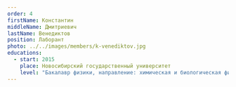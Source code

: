 ```yaml
---
order: 4
firstName: Константин
middleName: Дмитриевич
lastName: Венедиктов
position: Лаборант
photo: ../../images/members/k-venediktov.jpg
educations:
  - start: 2015
    place: Новосибирский государственный университет
    level: "Бакалавр физики, направление: химическая и биологическая физика"
---
```


